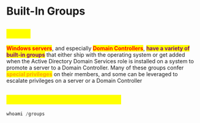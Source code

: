 # Built-In Groups

## <mark style="color:yellow;">About</mark>

<mark style="color:red;">**Windows servers**</mark>, and especially <mark style="color:red;">**Domain Controllers**</mark>, <mark style="color:purple;">**have a variety of built-in groups**</mark> that either ship with the operating system or get added when the Active Directory Domain Services role is installed on a system to promote a server to a Domain Controller. Many of these groups confer <mark style="color:orange;">**special privileges**</mark> on their members, and some can be leveraged to escalate privileges on a server or a Domain Controller

## <mark style="color:yellow;">Checking Group Membership</mark>

```powershell
whoami /groups
```
